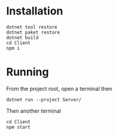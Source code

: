 # Installation

```
dotnet tool restore
dotnet paket restore
dotnet build
cd Client
npm i
```

# Running

From the project root, open a terminal then

```
dotnet run --project Server/
```

Then another terminal

```
cd Client
npm start
```
